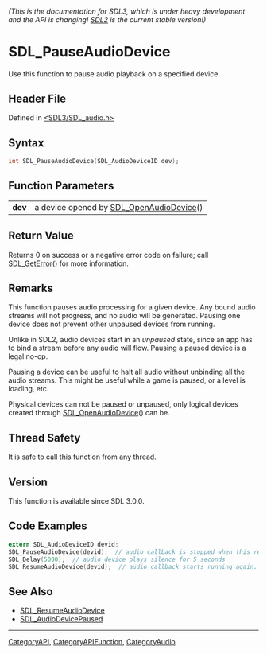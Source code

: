###### (This is the documentation for SDL3, which is under heavy development and the API is changing! [SDL2](https://wiki.libsdl.org/SDL2/) is the current stable version!)
# SDL_PauseAudioDevice

Use this function to pause audio playback on a specified device.

## Header File

Defined in [<SDL3/SDL_audio.h>](https://github.com/libsdl-org/SDL/blob/main/include/SDL3/SDL_audio.h)

## Syntax

```c
int SDL_PauseAudioDevice(SDL_AudioDeviceID dev);

```

## Function Parameters

|             |                                                                 |
| ----------- | --------------------------------------------------------------- |
| **dev**     | a device opened by [SDL_OpenAudioDevice](SDL_OpenAudioDevice)() |

## Return Value

Returns 0 on success or a negative error code on failure; call
[SDL_GetError](SDL_GetError)() for more information.

## Remarks

This function pauses audio processing for a given device. Any bound audio
streams will not progress, and no audio will be generated. Pausing one
device does not prevent other unpaused devices from running.

Unlike in SDL2, audio devices start in an _unpaused_ state, since an app
has to bind a stream before any audio will flow. Pausing a paused device is
a legal no-op.

Pausing a device can be useful to halt all audio without unbinding all the
audio streams. This might be useful while a game is paused, or a level is
loading, etc.

Physical devices can not be paused or unpaused, only logical devices
created through [SDL_OpenAudioDevice](SDL_OpenAudioDevice)() can be.

## Thread Safety

It is safe to call this function from any thread.

## Version

This function is available since SDL 3.0.0.

## Code Examples

```c
extern SDL_AudioDeviceID devid;
SDL_PauseAudioDevice(devid);  // audio callback is stopped when this returns.
SDL_Delay(5000);  // audio device plays silence for 5 seconds
SDL_ResumeAudioDevice(devid);  // audio callback starts running again.
```

## See Also

* [SDL_ResumeAudioDevice](SDL_ResumeAudioDevice)
* [SDL_AudioDevicePaused](SDL_AudioDevicePaused)

----
[CategoryAPI](CategoryAPI), [CategoryAPIFunction](CategoryAPIFunction), [CategoryAudio](CategoryAudio)


